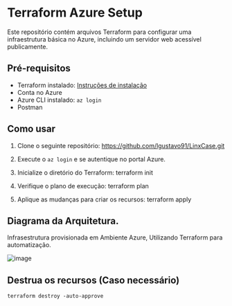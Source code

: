 # Terraform Azure Setup

Este repositório contém arquivos Terraform para configurar uma infraestrutura básica no Azure, incluindo um servidor web acessível publicamente.

## Pré-requisitos

- Terraform instalado: [Instruções de instalação](https://learn.hashicorp.com/tutorials/terraform/install-cli)
- Conta no Azure
- Azure CLI instalado: `az login`
- Postman

## Como usar

1. Clone o seguinte repositório:
   https://github.com/lgustavo91/LinxCase.git

2. Execute o `az login` e se autentique no portal Azure.

2. Inicialize o diretório do Terraform:
    terraform init

3. Verifique o plano de execução:
    terraform plan

4. Aplique as mudanças para criar os recursos:
    terraform apply


## Diagrama da Arquitetura.

Infrasestrutura provisionada em Ambiente Azure, Utilizando Terraform para automatização.

![image](https://github.com/lgustavo91/LinxCase/assets/52268689/579383c8-68a8-4022-bfea-23eaed0142ae)




## Destrua os recursos (Caso necessário)
    terraform destroy -auto-approve

